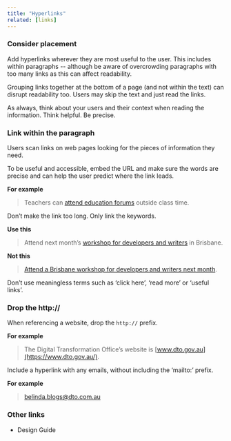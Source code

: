 ```yaml
---
title: "Hyperlinks"
related: [links]
---
```


### Consider placement

Add hyperlinks wherever they are most useful to the user. This includes within paragraphs -- although be aware of overcrowding paragraphs with too many links as this can affect readability.

Grouping links together at the bottom of a page (and not within the text) can disrupt readability too. Users may skip the text and just read the links.

As always, think about your users and their context when reading the information. Think helpful. Be precise.

### Link within the paragraph

Users scan links on web pages looking for the pieces of information they need.

To be useful and accessible, embed the URL and make sure the words are precise and can help the user predict where the link leads.

**For example**

> Teachers can [attend education forums](#) outside class time.

Don’t make the link too long. Only link the keywords.

**Use this**

> Attend next month’s [workshop for developers and writers](#) in Brisbane.

**Not this**

> [Attend a Brisbane workshop for developers and writers next month](#).

Don’t use meaningless terms such as ‘click here’, ‘read more’ or ‘useful links’.

### Drop the http://

When referencing a website, drop the `http://` prefix.

**For example**

> The Digital Transformation Office’s website is [www.dto.gov.au](https://www.dto.gov.au/).

Include a hyperlink with any emails, without including the ‘mailto:’ prefix.

**For example**

> [belinda.blogs@dto.com.au](#)

### Other links

- Design Guide

